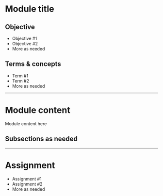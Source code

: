 # Module title

## Objective

- Objective #1
- Objective #2
- More as needed

## Terms & concepts

- Term #1
- Term #2
- More as needed

-----

# Module content

Module content here

## Subsections as needed

-----

# Assignment

- Assignment #1
- Assignment #2
- More as needed